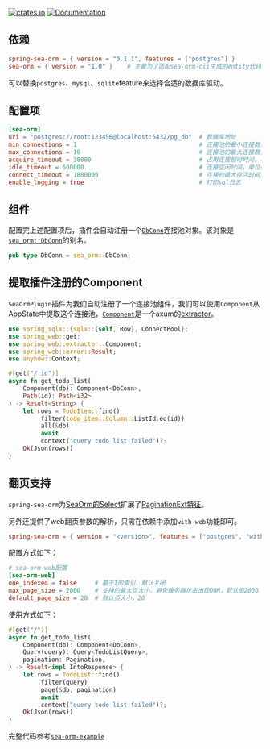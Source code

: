 [![crates.io](https://img.shields.io/crates/v/spring-sea-orm.svg)](https://crates.io/crates/spring-sea-orm)
[![Documentation](https://docs.rs/spring-sea-orm/badge.svg)](https://docs.rs/spring-sea-orm)

## 依赖

```toml
spring-sea-orm = { version = "0.1.1", features = ["postgres"] }
sea-orm = { version = "1.0" }    # 主要为了适配sea-orm-cli生成的entity代码
```

可以替换`postgres`、`mysql`、`sqlite`feature来选择合适的数据库驱动。

## 配置项

```toml
[sea-orm]
uri = "postgres://root:123456@localhost:5432/pg_db"  # 数据库地址
min_connections = 1                                  # 连接池的最小连接数，默认值为1
max_connections = 10                                 # 连接池的最大连接数，默认值为10
acquire_timeout = 30000                              # 占用连接超时时间，单位毫秒，默认30s
idle_timeout = 600000                                # 连接空闲时间，单位毫秒，默认10min
connect_timeout = 1800000                            # 连接的最大存活时间，单位毫秒，默认30min
enable_logging = true                                # 打印sql日志
```

## 组件

配置完上述配置项后，插件会自动注册一个[`DbConn`](https://docs.rs/spring-sea-orm/latest/spring_sea_orm/type.DbConn.html)连接池对象。该对象是[`sea_orm::DbConn`](https://docs.rs/sea-orm/1.0.0/sea_orm/type.DbConn.html)的别名。

```rust
pub type DbConn = sea_orm::DbConn;
```

## 提取插件注册的Component

`SeaOrmPlugin`插件为我们自动注册了一个连接池组件，我们可以使用`Component`从AppState中提取这个连接池，[`Component`](https://docs.rs/spring-web/latest/spring_web/extractor/struct.Component.html)是一个axum的[extractor](https://docs.rs/axum/latest/axum/extract/index.html)。

```rust
use spring_sqlx::{sqlx::{self, Row}, ConnectPool};
use spring_web::get;
use spring_web::extractor::Component;
use spring_web::error::Result;
use anyhow::Context;

#[get("/:id")]
async fn get_todo_list(
    Component(db): Component<DbConn>,
    Path(id): Path<i32>
) -> Result<String> {
    let rows = TodoItem::find()
        .filter(todo_item::Column::ListId.eq(id))
        .all(&db)
        .await
        .context("query todo list failed")?;
    Ok(Json(rows))
}
```

## 翻页支持

`spring-sea-orm`为[SeaOrm的Select](https://docs.rs/sea-orm/latest/sea_orm/query/struct.Select.html)扩展了[PaginationExt特征](https://docs.rs/spring-sea-orm/latest/spring_sea_orm/pagination/trait.PaginationExt.html)。

另外还提供了web翻页参数的解析，只需在依赖中添加`with-web`功能即可。

```toml
spring-sea-orm = { version = "<version>", features = ["postgres", "with-web"] }
```

配置方式如下：

```toml
# sea-orm-web配置
[sea-orm-web]
one_indexed = false     # 基于1的索引，默认关闭
max_page_size = 2000    # 支持的最大页大小，避免服务器攻击出现OOM，默认值2000
default_page_size = 20  # 默认页大小，20
```

使用方式如下：

```rust
#[get("/")]
async fn get_todo_list(
    Component(db): Component<DbConn>,
    Query(query): Query<TodoListQuery>,
    pagination: Pagination,
) -> Result<impl IntoResponse> {
    let rows = TodoList::find()
        .filter(query)
        .page(&db, pagination)
        .await
        .context("query todo list failed")?;
    Ok(Json(rows))
}
```

完整代码参考[`sea-orm-example`](https://github.com/spring-rs/spring-rs/tree/master/examples/sea-orm-example)
